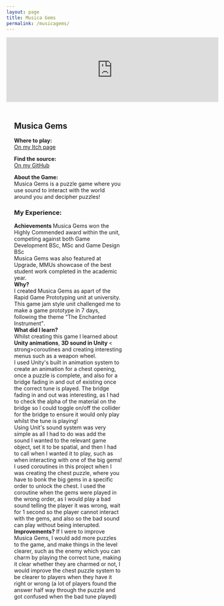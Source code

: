 ```yaml
---
layout: page
title: Musica Gems
permalink: /musicagems/
---
```


<style>
  .game-page-container {
    display: flex;
    gap: 20px;
    margin: 20px;
  }
  .game-description {
    flex: 2;
    padding-right: 20px;
  }
  .game-images {
    flex: 1;
    display: flex;
    flex-direction: column;
    gap: 10px;
  }
  .game-images img {
    width: 100%;
    border-radius: 5px;
  }
</style>

<iframe frameborder="0" src="https://itch.io/embed/2665102?border_width=2&amp;dark=true" width="554" height="169"><a href="https://kungaroh.itch.io/musica-gems">Musica Gems by Kungaroh | Henry</a></iframe>

<div class="game-page-container">
  
  <!-- Game description and experience -->
  <div class="game-description">
    <h2>Musica Gems</h2>
    <p> <strong>Where to play:</strong> <br> <a href="https://kungaroh.itch.io/bubble-sort-puzzle" target="_blank">On my Itch page</a> </p> 
    <p> <strong>Find the source:</strong> <br> <a href="https://github.com/kungaroh/MusicaGems" target="_blank">On my GitHub</a> </p>
    <p><strong>About the Game:</strong><br>Musica Gems is a puzzle game where you use sound to interact with the world around you and decipher puzzles!</p>
    <h3>My Experience:</h3>
      <p>
        <strong> Achievements </strong>
        Musica Gems won the Highly Commended award within the unit, competing against both Game Development BSc, MSc and Game Design BSc
        <br> Musica Gems was also featured at Upgrade, MMUs showcase of the best student work completed in the academic year.
      <br><strong>Why?</strong> 
      <br>I created Musica Gems as apart of the Rapid Game Prototyping unit at university. This game jam style unit challenged me to make a game prototype in 7 days, following the theme <q>The Enchanted Instrument</q>.
      <br><strong>What did I learn?</strong>
      <br>Whilst creating this game I learned about <strong>Unity animations</strong>, <strong> 3D sound in Unity </strong> < strong>coroutines</strong> and creating interesting menus such as a weapon wheel.
      <br>I used Unity's built in animation system to create an animation for a chest opening, once a puzzle is complete, and also for a bridge fading in and out of existing once the correct tune is played. 
      The bridge fading in and out was interesting, as I had to check the alpha of the material on the bridge so I could toggle on/off the collider for the bridge to ensure it would only play whilst the tune is playing!
      <br> Using Unit's sound system was very simple as all I had to do was add the sound I wanted to the relevant game object, set it to be spatial, and then I had to call when I wanted it to play, such as when interacting with one of the big gems!
      <br> I used coroutines in this project when I was creating the chest puzzle, where you have to bonk the big gems in a specific order to unlock the chest. I used the coroutine when the gems were played in the wrong order, as I would play a bad sound
        telling the player it was wrong, wait for 1 second so the player cannot interact with the gems, and also so the bad sound can play without being interupted.
      <br><strong>Improvements?</strong>
        If I were to improve Musica Gems, I would add more puzzles to the game, and make things in the level clearer, such as the enemy which you can charm by playing the correct tune, making it clear whether they are charmed or not, 
        I would improve the chest puzzle system to be clearer to players when they have it right or wrong (a lot of players found the answer half way through the puzzle and got confused when the bad tune played)
    </p>
  </div>

  <!-- Game images -->
  <div class="game-images">
   <!-- <img src="/FireTeam Images/FireTeam Logo.png" alt="Fire Team Logo">
    <img src="/FireTeam Images/ladders and spray.gif" alt="A gif where the ladder increase and the hose is sprayed">
    <img src="/FireTeam Images/playing on playdate.jpeg" alt="An image of the game on a playdate">
    <img src="/FireTeam Images/medium building.png" alt="An image of a large building in the game on fire">
    <img src="/FireTeam Images/large building.png" alt="An image of a large building in the game on fire">
     -->
  </div>
</div>
